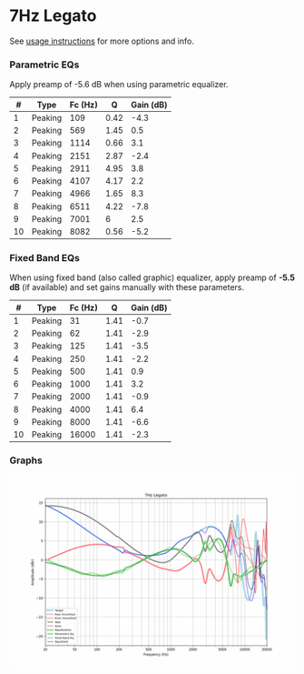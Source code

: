 # 7Hz Legato
See [usage instructions](https://github.com/jaakkopasanen/AutoEq#usage) for more options and info.

### Parametric EQs
Apply preamp of -5.6 dB when using parametric equalizer.

|   # | Type    |   Fc (Hz) |    Q |   Gain (dB) |
|-----|---------|-----------|------|-------------|
|   1 | Peaking |       109 | 0.42 |        -4.3 |
|   2 | Peaking |       569 | 1.45 |         0.5 |
|   3 | Peaking |      1114 | 0.66 |         3.1 |
|   4 | Peaking |      2151 | 2.87 |        -2.4 |
|   5 | Peaking |      2911 | 4.95 |         3.8 |
|   6 | Peaking |      4107 | 4.17 |         2.2 |
|   7 | Peaking |      4966 | 1.65 |         8.3 |
|   8 | Peaking |      6511 | 4.22 |        -7.8 |
|   9 | Peaking |      7001 | 6    |         2.5 |
|  10 | Peaking |      8082 | 0.56 |        -5.2 |

### Fixed Band EQs
When using fixed band (also called graphic) equalizer, apply preamp of **-5.5 dB** (if available) and set gains manually with these parameters.

|   # | Type    |   Fc (Hz) |    Q |   Gain (dB) |
|-----|---------|-----------|------|-------------|
|   1 | Peaking |        31 | 1.41 |        -0.7 |
|   2 | Peaking |        62 | 1.41 |        -2.9 |
|   3 | Peaking |       125 | 1.41 |        -3.5 |
|   4 | Peaking |       250 | 1.41 |        -2.2 |
|   5 | Peaking |       500 | 1.41 |         0.9 |
|   6 | Peaking |      1000 | 1.41 |         3.2 |
|   7 | Peaking |      2000 | 1.41 |        -0.9 |
|   8 | Peaking |      4000 | 1.41 |         6.4 |
|   9 | Peaking |      8000 | 1.41 |        -6.6 |
|  10 | Peaking |     16000 | 1.41 |        -2.3 |

### Graphs
![](./7Hz%20Legato.png)

